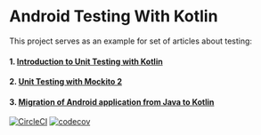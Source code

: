 # Android Testing With Kotlin



This project serves as an example for set of articles about testing:

#### 1. [Introduction to Unit Testing with Kotlin](/docs/Unit-Testing-Introduction.md)

#### 2. [Unit Testing with Mockito 2](/docs/Unit-Testing-Mockito.md)

#### 3. [Migration of Android application from Java to Kotlin](https://github.com/dbacinski/Android-Testing-With-Kotlin/pull/9)


[![CircleCI](https://circleci.com/gh/dbacinski/Android-Testing-With-Kotlin.svg?style=svg)](https://circleci.com/gh/dbacinski/Android-Testing-With-Kotlin) [![codecov](https://codecov.io/gh/dbacinski/Android-Testing-With-Kotlin/branch/master/graphs/badge.svg)](https://codecov.io/gh/dbacinski/Android-Testing-With-Kotlin)





